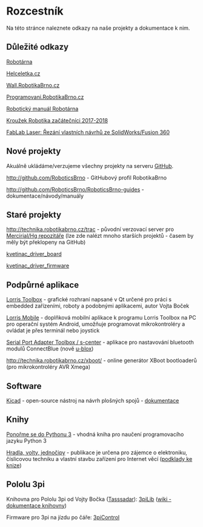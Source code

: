 # Rozcestník

Na této stránce naleznete odkazy na naše projekty a dokumentace k nim.

## Důležité odkazy

[Robotárna](www.helceletka.cz/robotarna)

[Helceletka.cz](www.helceletka.cz)

[Wall.RobotikaBrno.cz](wall.robotikabrno.cz)

[Programovani.RobotikaBrno.cz](programovani.robotikabrno.cz)

[Robotický manuál Robotárna](doc.robotikabrno.cz)

[Kroužek Robotika začátečníci 2017-2018](https://github.com/RoboticsBrno/RoboticsBeginners2017-2018)

[FabLab Laser: Řezání vlastních návrhů ze SolidWorks/Fusion 360](https://github.com/RoboticsBrno/RoboticsBrno-guides/blob/master/FabLab_Ze-SolidWorks-na-Laser.md)

## Nové projekty
Akuálně ukládáme/verzujeme všechny projekty na serveru [GitHub](https://github.com/).

<http://github.com/RoboticsBrno> - GitHubový profil RobotikaBrno

<http://github.com/RoboticsBrno/RoboticsBrno-guides> - dokumentace/návody/manuály

## Staré projekty

<http://technika.robotikabrno.cz/trac> - původní verzovací server pro [Mercirial/Hg repozitáře](https://www.mercurial-scm.org/) (lze zde nalézt mnoho starších projektů - časem by měly být překlopeny na GitHub)

[kvetinac_driver_board]()

[kvetinac_driver_firmware]()

## Podpůrné aplikace

[Lorris Toolbox](http://tasssadar.github.io/Lorris/cz/index.html) - grafické rozhraní napsané v Qt určené pro práci s embedded zařízeními, roboty a podobnými aplikacemi, autor Vojta Boček

[Lorris Mobile](https://play.google.com/store/apps/details?id=com.tassadar.lorrismobile) - doplňková mobilní aplikace k programu Lorris Toolbox na PC pro operační systém Android, umožňuje programovat mikrokontroléry a ovládat je přes terminál nebo joystick

[Serial Port Adapter Toolbox / s-center](https://www.u-blox.com/en/product/s-center) - aplikace pro nastavování bluetooth modulů ConnectBlue (nově [u-blox](https://www.u-blox.com/en))

<http://technika.robotikabrno.cz/xboot/> - online generátor XBoot bootloaderů (pro mikrokontroléry AVR Xmega)   

## Software

[Kicad](http://kicad-pcb.org/help/documentation/) - open-source nástroj na návrh plošných spojů - [dokumentace](http://kicad-pcb.org/help/documentation/)

## Knihy

[Ponořme se do Pythonu 3](http://diveintopython3.py.cz/index.html) - vhodná kniha pro naučení programovacího jazyku Python 3

[Hradla, volty, jednočipy](https://maly.gitbooks.io/hradla-volty-jednocipy/) - publikace je určena pro zájemce o elektroniku, číslicovou techniku a vlastní stavbu zařízení pro Internet věcí ([podklady ke knize](https://elektrokniha.github.io/index.html))

## Pololu 3pi

Knihovna pro Pololu 3pi od Vojty Bočka ([Tasssadar](https://github.com/Tasssadar/3piLib/wiki)): [3piLib](https://github.com/Tasssadar/3piLib) ([wiki - dokumentace knihovny](https://github.com/Tasssadar/3piLib/wiki))

Firmware pro 3pi na jízdu po čáře: [3piControl](http://github.com/Tasssadar/3piControl)

